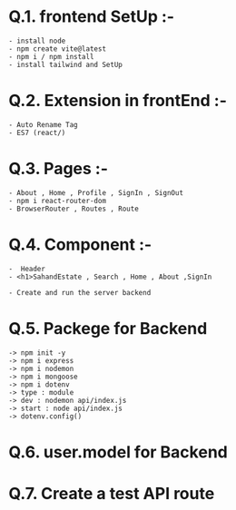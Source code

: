 # Q.1. frontend SetUp :-

    - install node
    - npm create vite@latest
    - npm i / npm install
    - install tailwind and SetUp



# Q.2. Extension  in frontEnd :-

    - Auto Rename Tag
    - ES7 (react/)

# Q.3. Pages :-
    - About , Home , Profile , SignIn , SignOut
    - npm i react-router-dom
    - BrowserRouter , Routes , Route

# Q.4. Component :-

    -  Header 
    - <h1>SahandEstate , Search , Home , About ,SignIn

    - Create and run the server backend 

# Q.5. Packege for Backend

    -> npm init -y
    -> npm i express
    -> npm i nodemon
    -> npm i mongoose
    -> npm i dotenv
    -> type : module
    -> dev : nodemon api/index.js
    -> start : node api/index.js
    -> dotenv.config()

# Q.6. user.model for Backend 
# Q.7. Create a test API route 
    